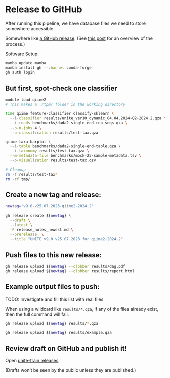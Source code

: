 # Release to GitHub

After running this pipeline, we have database files we need to store somewhere accessible.

Somewhere like [a GitHub release](https://docs.github.com/en/repositories/releasing-projects-on-github/about-releases).
(See [this post](https://stackoverflow.com/questions/64936180/how-to-release-on-github-through-the-command-line-and-to-attach-a-large-file) for an overview of the process.)

Software Setup:

```bash
mamba update mamba
mamba install gh --channel conda-forge
gh auth login
```

## But first, spot-check one classifier

```bash
module load qiime2
# This makes a ./tpm/ folder in the working directory

time qiime feature-classifier classify-sklearn \
  --i-classifier results/unite_ver10_dynamic_04.04.2024-Q2-2024.2.qza \
  --i-reads benchmarks/dada2-single-end-rep-seqs.qza \
  --p-n-jobs 4 \
  --o-classification results/test-tax.qza

qiime taxa barplot \
  --i-table benchmarks/dada2-single-end-table.qza \
  --i-taxonomy results/test-tax.qza \
  --m-metadata-file benchmarks/mock-25-sample-metadata.tsv \
  --o-visualization results/test-tax.qzv

# Cleanup
rm -f results/test-tax*
rm -rf tmp/
```

## Create a new tag and release:

```bash
newtag="v9.0-v25.07.2023-qiime2-2024.2"

gh release create ${newtag} \
  --draft \
  --latest \
  -F release_notes_newest.md \
  --prerelease  \
  --title "UNITE v9.0 v25.07.2023 for qiime2-2024.2"
```

## Push files to this new release:

```bash
gh release upload ${newtag} --clobber results/dag.pdf
gh release upload ${newtag} --clobber results/report.html
```

## Example output files to push:

TODO: Investigate and fill this list with real files

When using a wildcard like `results/*.qza`, if any of the files already exist, then the full command will fail.

```bash
gh release upload ${newtag} results/*.qza

gh release upload ${newtag} results/example.qza
```

## Review draft on GitHub and publish it!

Open [unite-train releases](https://github.com/colinbrislawn/unite-train/releases)

(Drafts won’t be seen by the public unless they are published.)

